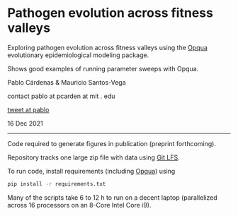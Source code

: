 Pathogen evolution across fitness valleys
=====

Exploring pathogen evolution across fitness valleys using the
[Opqua](https://github.com/pablocarderam/opqua) evolutionary epidemiological
modeling package.

Shows good examples of running parameter sweeps with Opqua.

Pablo Cárdenas & Mauricio Santos-Vega

contact pablo at pcarden at mit . edu

[tweet at pablo](https://twitter.com/pcr_guy)

16 Dec 2021

---

Code required to generate figures in publication (preprint forthcoming).

Repository tracks one large zip file with data using [Git LFS](https://git-lfs.github.com).

To run code, install requirements (including [Opqua](https://github.com/pablocarderam/opqua))
using
```bash
pip install -r requirements.txt
```

Many of the scripts take 6 to 12 h to run on a decent laptop (parallelized
across 16 processors on an 8-Core Intel Core i9).
